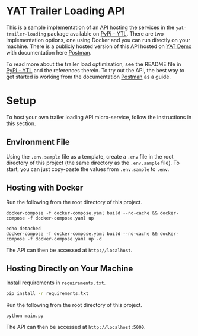 # YAT Trailer Loading API

This is a sample implementation of an API hosting the services in the `yat-trailer-loading` package available on [PyPi - YTL](https://pypi.org/project/ytl/).  There are two implementation options, one using Docker and you can run directly on your machine.  There is a publicly hosted version of this API hosted on [YAT Demo](https://demo.yat.ai) with documentation here [Postman](https://documenter.getpostman.com/view/13715234/2s8ZDVZ3rH).

To read more about the trailer load optimization, see the README file in [PyPi - YTL](https://pypi.org/project/ytl/) and the references therein.  To try out the API, the best way to get started is working from the documentation [Postman](https://documenter.getpostman.com/view/13715234/2s8ZDVZ3rH) as a guide.

# Setup

To host your own trailer loading API micro-service, follow the instructions in this section.

## Environment File

Using the `.env.sample` file as a template, create a `.env` file in the root directory of this project (the same directory as the `.env.sample` file).  To start, you can just copy-paste the values from `.env.sample` to `.env`.

## Hosting with Docker

Run the following from the root directory of this project.
```
docker-compose -f docker-compose.yaml build --no-cache && docker-compose -f docker-compose.yaml up

echo detached
docker-compose -f docker-compose.yaml build --no-cache && docker-compose -f docker-compose.yaml up -d
```

The API can then be accessed at `http://localhost`.

## Hosting Directly on Your Machine

Install requirements in `requirements.txt`. 
```bash 
pip install -r requirements.txt 
```
Run the following from the root directory of this project.
```
python main.py
```

The API can then be accessed at `http://localhost:5000`.
